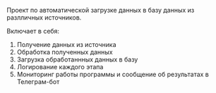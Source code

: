 Проект по автоматической загрузке данных в базу данных из разлличных источников.

Включает в себя:
1. Получение данных из источника
2. Обработка полученных данных
3. Загрузка обработаннных данных в базу
4. Логирование каждого этапа
5. Мониторинг работы программы и сообщение об результатах в Телеграм-бот
